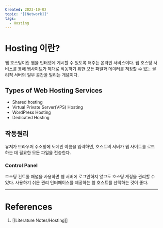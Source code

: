 ```yaml
---
Created: 2023-10-02
topic: "[[Network]]"
tags:
  - Hosting
---
```

# Hosting 이란?
웹 호스팅이란 웹을 인터넷에 게시할 수 있도록 해주는 온라인 서비스이다. 웹 호스팅 서비스를 통해 웹사이트가 제대로 작동하기 위한 모든 파일과 데이터를 저장할 수 있는 물리적 서버의 일부 공간을 빌리는 개념이다.
## Types of Web Hosting Services
- Shared hosting
- Virtual Private Server(VPS) Hosting
- WordPress Hosting
- Dedicated Hosting
## 작동원리
유저가 브라우저 주소창에 도메인 이름을 입력하면, 호스트의 서버가 웹 사이트를 로드하는 데 필요한 모든 파일을 전송한다.
### Control Panel
호스팅 컨트롤 패널을 사용하면 웹 서버에 로그인하지 않고도 호스팅 계정을 관리할 수 있다. 사용하기 쉬운 관리 인터페이스를 제공하는 웹 호스트를 선택하는 것이 좋다.

---
# References
1. [[Literature Notes/Hosting]]